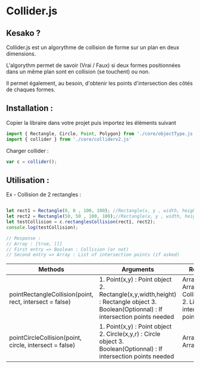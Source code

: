 # Collider.js

Kesako ?
-------------------
Collider.js est un algorythme de collision de forme sur un plan en deux dimensions.

L'algorythm permet de savoir (Vrai / Faux) si deux formes positionnées dans un même plan sont en collision (se touchent) ou non. 

Il permet également, au besoin, d'obtenir les points d'intersection des côtés de chaques formes.

Installation :
-------------------

Copier la libraire dans votre projet puis importez les éléments suivant

```javascript
import { Rectangle, Circle, Point, Polygon} from './core/objectType.js';
import { collider } from './core/colliderv2.js'

```
Charger collider :
```javascript
var c = collider();
```

Utilisation :
-------------------
Ex - Collision de 2 rectangles :

```javascript

let rect1 = Rectangle(0, 0 , 100, 100); //Rectangle(x, y , width, height)
let rect2 = Rectangle(50, 50 , 100, 100);//Rectangle(x, y , width, height)
let testCollision = c.rectanglesCollision(rect1, rect2);
console.log(testCollision);

// Response :
// Array : [true, []]
// First entry => Boolean : Collision (or not)
// Second entry => Array : List of intersection points (if asked)
```

| Methods | Arguments | Response | 
|----------|-------------|------| 
| pointRectangleCollision(point, rect, intersect = false) | 1. Point(x,y) : Point object 2. Rectangle(x,y,width,height) : Rectangle object 3. Boolean(Optionnal) : If intersection points needed | Array(Boolean, Array()) 1. Collision or not 2. List of intersection points |
| pointCircleCollision(point, circle, intersect = false) | 1. Point(x,y) : Point object 2. Circle(x,y,r) : Circle object 3. Boolean(Optionnal) : If intersection points needed | Array(Boolean, Array())  |


